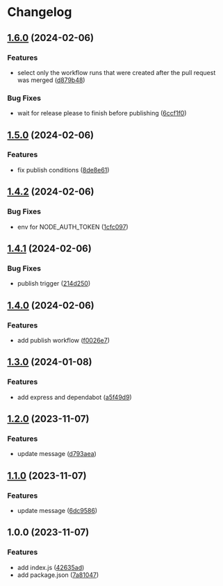 # Changelog

## [1.6.0](https://github.com/Vunovati/automatic-octo-rotary-phone/compare/v1.5.0...v1.6.0) (2024-02-06)


### Features

* select only the workflow runs that were created after the pull request was merged ([d879b48](https://github.com/Vunovati/automatic-octo-rotary-phone/commit/d879b481094fa8304dab7499419add38a51155d7))


### Bug Fixes

* wait for release please to finish before publishing ([6ccf1f0](https://github.com/Vunovati/automatic-octo-rotary-phone/commit/6ccf1f0bc7f1726f29ad2c3ae057cdcac47ef575))

## [1.5.0](https://github.com/Vunovati/automatic-octo-rotary-phone/compare/v1.4.2...v1.5.0) (2024-02-06)


### Features

* fix publish conditions ([8de8e61](https://github.com/Vunovati/automatic-octo-rotary-phone/commit/8de8e61a7456eb0b523b5282b25eb60ae848fceb))

## [1.4.2](https://github.com/Vunovati/automatic-octo-rotary-phone/compare/v1.4.1...v1.4.2) (2024-02-06)


### Bug Fixes

* env for NODE_AUTH_TOKEN ([1cfc097](https://github.com/Vunovati/automatic-octo-rotary-phone/commit/1cfc097deb755e4209c42021b0d62d77fb37cc70))

## [1.4.1](https://github.com/Vunovati/automatic-octo-rotary-phone/compare/v1.4.0...v1.4.1) (2024-02-06)


### Bug Fixes

* publish trigger ([214d250](https://github.com/Vunovati/automatic-octo-rotary-phone/commit/214d250f3f63555b17a6bafde300dfd3582ba80a))

## [1.4.0](https://github.com/Vunovati/automatic-octo-rotary-phone/compare/v1.3.0...v1.4.0) (2024-02-06)


### Features

* add publish workflow ([f0026e7](https://github.com/Vunovati/automatic-octo-rotary-phone/commit/f0026e734b685b39ac40bdad174ca367ab95a81c))

## [1.3.0](https://github.com/Vunovati/automatic-octo-rotary-phone/compare/v1.2.0...v1.3.0) (2024-01-08)


### Features

* add express and dependabot ([a5f49d9](https://github.com/Vunovati/automatic-octo-rotary-phone/commit/a5f49d9490f417da9b22523ed2ed4868b0ab339f))

## [1.2.0](https://github.com/Vunovati/automatic-octo-rotary-phone/compare/v1.1.0...v1.2.0) (2023-11-07)


### Features

* update message ([d793aea](https://github.com/Vunovati/automatic-octo-rotary-phone/commit/d793aea17b17784bd9850faf879f1b5c0e0845a7))

## [1.1.0](https://github.com/Vunovati/automatic-octo-rotary-phone/compare/v1.0.0...v1.1.0) (2023-11-07)


### Features

* update message ([6dc9586](https://github.com/Vunovati/automatic-octo-rotary-phone/commit/6dc95865e2bc82d1f0ba38f108793fd277c9d649))

## 1.0.0 (2023-11-07)


### Features

* add index.js ([42635ad](https://github.com/Vunovati/automatic-octo-rotary-phone/commit/42635ad3554124f3f28d408705e9cf4c5c38c519))
* add package.json ([7a81047](https://github.com/Vunovati/automatic-octo-rotary-phone/commit/7a81047bd06d02b1f59c42f3f040a343d19d1c1a))
